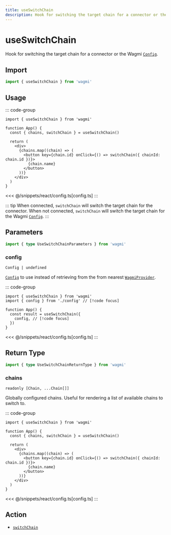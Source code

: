```yaml
---
title: useSwitchChain
description: Hook for switching the target chain for a connector or the Wagmi `Config`.
---
```


<script setup>
const packageName = 'wagmi'
const actionName = 'switchChain'
const typeName = 'SwitchChain'
const mutate = 'switchChain'
const TData = 'SwitchChainData'
const TError = 'SwitchChainErrorType'
const TVariables = 'SwitchChainVariables'
</script>

# useSwitchChain

Hook for switching the target chain for a connector or the Wagmi [`Config`](/react/api/createConfig#config).

## Import

```ts
import { useSwitchChain } from 'wagmi'
```

## Usage

::: code-group
```tsx [index.tsx]
import { useSwitchChain } from 'wagmi'

function App() {
  const { chains, switchChain } = useSwitchChain()

  return (
    <div>
      {chains.map((chain) => (
        <button key={chain.id} onClick={() => switchChain({ chainId: chain.id })}>
          {chain.name}
        </button>
      ))}
    </div>
  )
}
```
<<< @/snippets/react/config.ts[config.ts]
:::

::: tip
When connected, `switchChain` will switch the target chain for the connector. When not connected, `switchChain` will switch the target chain for the Wagmi [`Config`](/react/api/createConfig#config).
:::

## Parameters

```ts
import { type UseSwitchChainParameters } from 'wagmi'
```

### config

`Config | undefined`

[`Config`](/react/api/createConfig#config) to use instead of retrieving from the from nearest [`WagmiProvider`](/react/api/WagmiProvider).

::: code-group
```tsx [index.tsx]
import { useSwitchChain } from 'wagmi'
import { config } from './config' // [!code focus]

function App() {
  const result = useSwitchChain({
    config, // [!code focus]
  })
}
```
<<< @/snippets/react/config.ts[config.ts]
:::

<!--@include: @shared/mutation-options.md-->

## Return Type

```ts
import { type UseSwitchChainReturnType } from 'wagmi'
```


### chains

`readonly [Chain, ...Chain[]]`

Globally configured chains. Useful for rendering a list of available chains to switch to.

::: code-group
```tsx [index.tsx]
import { useSwitchChain } from 'wagmi'

function App() {
  const { chains, switchChain } = useSwitchChain()

  return (
    <div>
      {chains.map((chain) => (
        <button key={chain.id} onClick={() => switchChain({ chainId: chain.id })}>
          {chain.name}
        </button>
      ))}
    </div>
  )
}
```
<<< @/snippets/react/config.ts[config.ts]
:::

<!--@include: @shared/mutation-result.md-->

<!--@include: @shared/mutation-imports.md-->

## Action

- [`switchChain`](/core/api/actions/switchChain)
